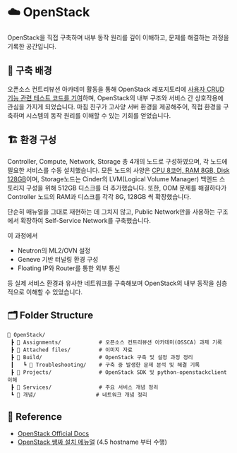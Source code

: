 # ☁️ OpenStack
OpenStack을 직접 구축하며 내부 동작 원리를 깊이 이해하고,
문제를 해결하는 과정을 기록한 공간입니다.

## 🧭 구축 배경
오픈소스 컨트리뷰션 아카데미 활동을 통해 OpenStack 레포지토리에 [사용자 CRUD 기능 관련 테스트 코드를 기여](https://review.opendev.org/c/openstack/openstacksdk/+/959336)하며, OpenStack의 내부 구조와 서비스 간 상호작용에 관심을 가지게 되었습니다. 마침 친구가 고사양 서버 환경을 제공해주어, 직접 환경을 구축하며 시스템의 동작 원리를 이해할 수 있는 기회를 얻었습니다.

## 🏗️ 환경 구성
Controller, Compute, Network, Storage 총 4개의 노드로 구성하였으며, 각 노드에 필요한 서비스를 수동 설치했습니다. 모든 노드의 사양은 <u>CPU 8코어, RAM 8GB, Disk 128GB</u>이며, Storage노드는 Cinder의 LVM(Logical Volume Manager) 백엔드 스토리지 구성을 위해 512GB 디스크를 더 추가했습니다. 또한, OOM 문제를 해결하다가 Controller 노드의 RAM과 디스크를 각각 8G, 128GB 씩 확장했습니다.

단순히 매뉴얼을 그대로 재현하는 데 그치지 않고, Public Network만을 사용하는 구조에서 확장하여 Self-Service Network를 구축했습니다.

이 과정에서
- Neutron의 ML2/OVN 설정
- Geneve 기반 터널링 환경 구성
- Floating IP와 Router를 통한 외부 통신

등 실제 서비스 환경과 유사한 네트워크를 구축해보며 OpenStack의 내부 동작을 심층적으로 이해할 수 있었습니다.

## 🗂 Folder Structure  
```
📁 OpenStack/
 ┣ 📁 Assignments/            # 오픈소스 컨트리뷰션 아카데미(OSSCA) 과제 기록
 ┣ 📁 Attached files/         # 이미지 자료
 ┣ 📁 Build/                  # OpenStack 구축 및 설정 과정 정리
 ┃   ┗ 📁 Troubleshooting/    # 구축 중 발생한 문제 분석 및 해결 기록
 ┣ 📁 Projects/               # OpenStack SDK 및 python-openstackclient 이해
 ┣ 📁 Services/               # 주요 서비스 개념 정리
 ┗ 📁 개념/                   # 네트워크 개념 정리
```

## 📎 Reference
- [OpenStack Official Docs](https://docs.openstack.org/ko_KR/install-guide/index.html#)  
- [OpenStack 쌩짜 설치 메뉴얼](https://smsolutions.slab.com/public/posts/ogjs-104-%EC%B9%9C%EC%A0%88%ED%95%9C-%EA%B9%80%EC%84%A0%EC%9E%84-5r4edxq3?shr=gm6365tt31kxen7dc4d530u0) (4.5 hostname 부터 수행)